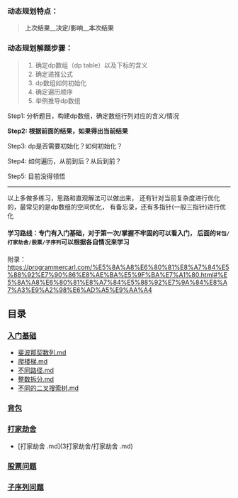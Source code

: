### 动态规划特点：

> __上次结果__决定/影响__本次结果__

### 动态规划解题步骤：

> 1. 确定dp数组（dp table）以及下标的含义
> 2. 确定递推公式
> 3. dp数组如何初始化
> 4. 确定遍历顺序
> 5. 举例推导dp数组

Step1: 分析题目，构建dp数组，确定数组行列对应的含义/情况

**Step2: 根据前面的结果，如果得出当前结果**

Step3: dp是否需要初始化？如何初始化？

Step4: 如何遍历，从前到后？从后到前？

Step5:  目前没得领悟

---

以上多做多练习，思路和直观解法可以做出来， 还有针对当前复杂度进行优化的，最常见的是dp数组的空间优化， 有备忘录，还有多指针(一般三指针)进行优化



#### 学习路线：专门有入门基础，对于第一次/掌握不牢固的可以看入门，  后面的`背包/打家劫舍/股票/子序列`可以根据各自情况来学习

附录：https://programmercarl.com/%E5%8A%A8%E6%80%81%E8%A7%84%E5%88%92%E7%90%86%E8%AE%BA%E5%9F%BA%E7%A1%80.html#%E5%8A%A8%E6%80%81%E8%A7%84%E5%88%92%E7%9A%84%E8%A7%A3%E9%A2%98%E6%AD%A5%E9%AA%A4



## 目录

###   [入门基础](1入门基础) 

-  [斐波那契数列.md](1入门基础/1斐波那契数列.md) 
-  [爬楼梯.md](1入门基础/2爬楼梯.md) 
-  [不同路径.md](1入门基础/3不同路径.md) 
-  [整数拆分.md](1入门基础/4整数拆分.md) 
-  [不同的二叉搜索树.md](1入门基础/5不同的二叉搜索树.md) 

###  [背包](2背包) 

###  [打家劫舍](3打家劫舍) 

-  [打家劫舍 .md](3打家劫舍/打家劫舍 .md) 

###  [股票问题](4股票问题) 

###  [子序列问题](5子序列问题) 

